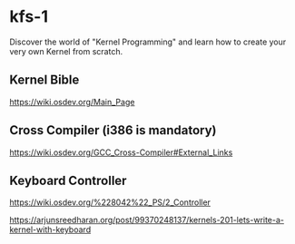 # kfs-1
Discover the world of "Kernel Programming" and learn how to create your very own Kernel from scratch.

## Kernel Bible
https://wiki.osdev.org/Main_Page

## Cross Compiler (i386 is mandatory)
https://wiki.osdev.org/GCC_Cross-Compiler#External_Links

## Keyboard Controller
https://wiki.osdev.org/%228042%22_PS/2_Controller

https://arjunsreedharan.org/post/99370248137/kernels-201-lets-write-a-kernel-with-keyboard
